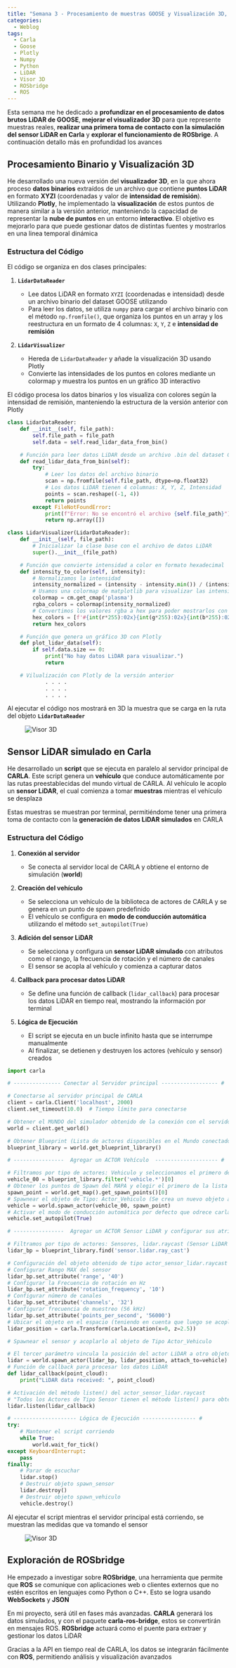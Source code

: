 ```yaml
---
title: "Semana 3 - Procesamiento de muestras GOOSE y Visualización 3D, Sensor LiDAR simulado en CARLA, Exploración de ROSbridge"
categories:
  - Weblog
tags:
  - Carla
  - Goose
  - Plotly
  - Numpy
  - Python
  - LiDAR
  - Visor 3D
  - ROSbridge
  - ROS
---
```


Esta semana me he dedicado a **profundizar en el procesamiento de datos brutos LiDAR de GOOSE**, **mejorar el visualizador 3D** para que represente muestras reales, **realizar una primera toma de contacto con la simulación del sensor LiDAR en Carla** y **explorar el funcionamiento de ROSbrige**. A continuación detallo más en profundidad los avances

## Procesamiento Binario y Visualización 3D

He desarrollado una nueva versión del **visualizador 3D**, en la que ahora proceso **datos binarios** extraídos de un archivo que contiene **puntos LiDAR** en formato **XYZI** (coordenadas y valor de **intensidad de remisión**). Utilizando **Plotly**, he implementado la **visualización** de estos puntos de manera similar a la versión anterior, manteniendo la capacidad de representar la **nube de puntos** en un entorno **interactivo**. El objetivo es mejorarlo para que puede gestionar datos de distintas fuentes y mostrarlos en una linea temporal dinámica

### Estructura del Código

El código se organiza en dos clases principales:

1. **`LidarDataReader`** 
   - Lee datos LiDAR en formato `XYZI` (coordenadas e intensidad) desde un archivo binario del dataset GOOSE utilizando
   - Para leer los datos, se utiliza `numpy` para cargar el archivo binario con el método `np.fromfile()`, que organiza los puntos en un array y los reestructura en un formato de 4 columnas: `X`, `Y`, `Z` e **intensidad de remisión**   

2. **`LidarVisualizer`** 
   - Hereda de `LidarDataReader` y añade la visualización 3D usando Plotly
   - Convierte las intensidades de los puntos en colores mediante un colormap y muestra los puntos en un gráfico 3D interactivo

El código procesa los datos binarios y los visualiza con colores según la intensidad de remisión, manteniendo la estructura de la versión anterior con Plotly

```python
class LidarDataReader:
    def __init__(self, file_path):
        self.file_path = file_path
        self.data = self.read_lidar_data_from_bin()

    # Función para leer datos LiDAR desde un archivo .bin del dataset GOOSE
    def read_lidar_data_from_bin(self):
        try:
            # Leer los datos del archivo binario
            scan = np.fromfile(self.file_path, dtype=np.float32)
            # Los datos LiDAR tienen 4 columnas: X, Y, Z, Intensidad
            points = scan.reshape((-1, 4))
            return points
        except FileNotFoundError:
            print(f"Error: No se encontró el archivo {self.file_path}")
            return np.array([])

class LidarVisualizer(LidarDataReader):
    def __init__(self, file_path):
        # Inicializar la clase base con el archivo de datos LiDAR
        super().__init__(file_path)

    # Función que convierte intensidad a color en formato hexadecimal
    def intensity_to_color(self, intensity):
        # Normalizamos la intensidad
        intensity_normalized = (intensity - intensity.min()) / (intensity.max() - intensity.min())
        # Usamos una colormap de matplotlib para visualizar las intensidades
        colormap = cm.get_cmap('plasma') 
        rgba_colors = colormap(intensity_normalized)
        # Convertimos los valores rgba a hex para poder mostrarlos con Plotly
        hex_colors = [f'#{int(r*255):02x}{int(g*255):02x}{int(b*255):02x}' for r, g, b, _ in rgba_colors]
        return hex_colors

    # Función que genera un gráfico 3D con Plotly
    def plot_lidar_data(self):
        if self.data.size == 0:
            print("No hay datos LiDAR para visualizar.")
            return

    # Vilualización con Plotly de la versión anterior      
            . . . . 
            . . . .
            . . . .          
```   

Al ejecutar el código nos mostrará en 3D la muestra que se carga en la ruta del objeto **`LidarDataReader`**

<figure class="align-center" style="max-width: 100%">
  <img src="{{ site.url }}{{ site.baseurl }}/assets/images/lidar-viwer.png" alt="Visor 3D">
</figure>

## Sensor LiDAR simulado en Carla

He desarrollado un **script** que se ejecuta en paralelo al servidor principal de **CARLA**. Este script genera un **vehículo** que conduce automáticamente por las rutas preestablecidas del mundo virtual de CARLA. Al vehículo le acoplo un **sensor LiDAR**, el cual comienza a tomar **muestras** mientras el vehículo se desplaza

Estas muestras se muestran por terminal, permitiéndome tener una primera toma de contacto con la **generación de datos LiDAR simulados** en CARLA

### Estructura del Código

1. **Conexión al servidor** 
   - Se conecta al servidor local de CARLA y obtiene el entorno de simulación (**world**)

2. **Creación del vehículo**
   - Se selecciona un vehículo de la biblioteca de actores de CARLA y se genera en un punto de spawn predefinido
   - El vehículo se configura en **modo de conducción automática** utilizando el método `set_autopilot(True)`

3. **Adición del sensor LiDAR**
   - Se selecciona y configura un **sensor LiDAR simulado** con atributos como el rango, la frecuencia de rotación y el número de canales
   - El sensor se acopla al vehículo y comienza a capturar datos

4. **Callback para procesar datos LiDAR**
   - Se define una función de callback (`lidar_callback`) para procesar los datos LiDAR en tiempo real, mostrando la información por terminal

5. **Lógica de Ejecución**
   - El script se ejecuta en un bucle infinito hasta que se interrumpe manualmente
   - Al finalizar, se detienen y destruyen los actores (vehículo y sensor) creados

```python
import carla

# --------------- Conectar al Servidor principal ------------------ #

# Conectarse al servidor principal de CARLA
client = carla.Client('localhost', 2000)
client.set_timeout(10.0)  # Tiempo límite para conectarse

# Obtener el MUNDO del simulador obtenido de la conexión con el servidor
world = client.get_world()

# Obtener Blueprint (Lista de actores disponibles en el Mundo conectado)
blueprint_library = world.get_blueprint_library()

# ----------------  Agregar un ACTOR Vehículo  -------------------- #

# Filtramos por tipo de actores: Vehiculo y seleccionamos el primero de la lista resultante
vehicle_00 = blueprint_library.filter('vehicle.*')[0]
# Obtener los puntos de Spawn del MAPA y elegir el primero de la lista resultante
spawn_point = world.get_map().get_spawn_points()[0]
# Spawnear el objeto de Tipo: Actor_Vehiculo (Se crea un nuevo objeto al generarlo)
vehicle = world.spawn_actor(vehicle_00, spawn_point)
# Activar el modo de conducción automática por defecto que odrece carla con el metodo set_autopilot(True)
vehicle.set_autopilot(True)

# ----------------  Agregar un ACTOR Sensor LiDAR y configurar sus atributos  -------------------- #

# Filtramos por tipo de actores: Sensores, lidar.raycast (Sensor LiDAR simulado en Carla)
lidar_bp = blueprint_library.find('sensor.lidar.ray_cast')

# Configuración del objeto obtenido de tipo actor_sensor_lidar.raycast
# Configurar Rango MAX del sensor
lidar_bp.set_attribute('range', '40')
# Configurar la Frecuencia de rotación en Hz
lidar_bp.set_attribute('rotation_frequency', '10')
# Configurar número de canales
lidar_bp.set_attribute('channels', '32')
# Configurar frecuencia de muestreo (56 kHz)
lidar_bp.set_attribute('points_per_second', '56000')
# Ubicar el objeto en el espacio (teniendo en cuenta que luego se acoplará al vehículo, solo altura)
lidar_position = carla.Transform(carla.Location(x=0, z=2.5))

# Spawnear el sensor y acoplarlo al objeto de Tipo Actor_Vehiculo

# El tercer parámetro vincula la posición del actor LiDAR a otro objeto de tipo Actor_Vehiculo.
lidar = world.spawn_actor(lidar_bp, lidar_position, attach_to=vehicle)
# Función de callback para procesar los datos LiDAR
def lidar_callback(point_cloud):
    print("LiDAR data received: ", point_cloud)

# Activación del método listen() del actor_sensor_lidar.raycast
# "Todos los Actores de Tipo Sensor tienen el método listen() para obtener la información"
lidar.listen(lidar_callback)

# -------------------- Lógica de Ejecución ----------------- #
try:
    # Mantener el script corriendo
    while True:
        world.wait_for_tick()
except KeyboardInterrupt:
    pass
finally:
    # Parar de escuchar
    lidar.stop()
    # Destruir objeto spawn_sensor
    lidar.destroy()
    # Destruir objeto spawn_vehiculo
    vehicle.destroy()
```

Al ejecutar el script mientras el servidor principal está corriendo, se muestran las medidas que va tomando el sensor

<figure class="align-center" style="max-width: 100%">
  <img src="{{ site.url }}{{ site.baseurl }}/assets/images/console-lidar-measurements.png" alt="Visor 3D">
</figure>

## Exploración de ROSbridge

He empezado a investigar sobre **ROSbridge**, una herramienta que permite que **ROS** se comunique con aplicaciones web o clientes externos que no estén escritos en lenguajes como Python o C++. Esto se logra usando **WebSockets** y **JSON**

En mi proyecto, será útil en fases más avanzadas. **CARLA** generará los datos simulados, y con el paquete **carla-ros-bridge**, estos se convertirán en mensajes ROS. **ROSbridge** actuará como el puente para extraer y gestionar los datos LiDAR

Gracias a la API en tiempo real de CARLA, los datos se integrarán fácilmente con **ROS**, permitiendo análisis y visualización avanzados



